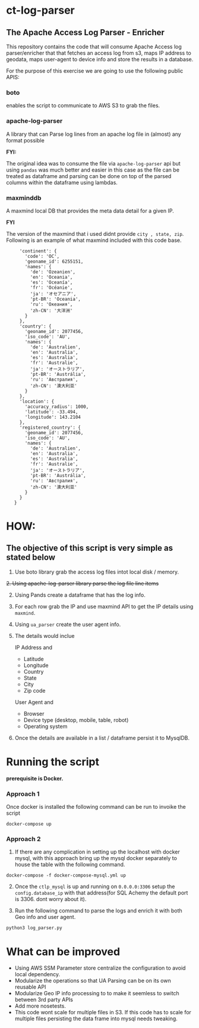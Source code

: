 # ct-log-parser

## The Apache Access Log Parser - Enricher

This repository contains the code that will consume Apache Access log parser/enricher that that fetches an access log from s3, maps IP address to geodata, maps user-agent to device info and store the results in a database.

For the purpose of this exercise we are going to use the following public APIS:

### boto 
enables the script to communicate to AWS S3 to grab the files.

### apache-log-parser
A library that can Parse log lines from an apache log file in (almost) any format possible

**FYI:** 

The original idea was to consume the file via ```apache-log-parser``` api but using ```pandas```
was much better and easier in this case as the file can be treated as dataframe and 
parsing can be done on top of the parsed columns within the dataframe using lambdas.


### maxminddb
A maxmind local DB that provides the meta data detail for a given IP.

**FYI**

The version of the maxmind that i used didnt provide ```city , state, zip```. Following 
is an example of what maxmind included with this code base.

```{
     'continent': {
       'code': 'OC',
       'geoname_id': 6255151,
       'names': {
         'de': 'Ozeanien',
         'en': 'Oceania',
         'es': 'Oceanía',
         'fr': 'Océanie',
         'ja': 'オセアニア',
         'pt-BR': 'Oceania',
         'ru': 'Океания',
         'zh-CN': '大洋洲'
       }
     },
     'country': {
       'geoname_id': 2077456,
       'iso_code': 'AU',
       'names': {
         'de': 'Australien',
         'en': 'Australia',
         'es': 'Australia',
         'fr': 'Australie',
         'ja': 'オーストラリア',
         'pt-BR': 'Austrália',
         'ru': 'Австралия',
         'zh-CN': '澳大利亚'
       }
     },
     'location': {
       'accuracy_radius': 1000,
       'latitude': -33.494,
       'longitude': 143.2104
     },
     'registered_country': {
       'geoname_id': 2077456,
       'iso_code': 'AU',
       'names': {
         'de': 'Australien',
         'en': 'Australia',
         'es': 'Australia',
         'fr': 'Australie',
         'ja': 'オーストラリア',
         'pt-BR': 'Austrália',
         'ru': 'Австралия',
         'zh-CN': '澳大利亚'
       }
     }
   }
   ```


# HOW: 
## The objective of this script is very simple as stated below

1. Use boto library grab the access log files intot local disk / memory.

~~2. Using apache-log-parser library parse the log file line items~~

2. Using Pands create a dataframe that has the log info.
3. For each row grab the IP and use maxmind API to get the IP details using ```maxmind```.
4. Using ```ua_parser``` create the user agent info.
5. The details would inclue 

    IP Address and 
    * Latitude
    * Longitude
    * Country
    * State
    * City
    * Zip code
    
    
    User Agent and 
    * Browser
    * Device type (desktop, mobile, table, robot)
    * Operating system  
6. Once the details are available in a list / dataframe persist it to MysqlDB.


# Running the script
**prerequisite is Docker.**

### Approach 1

Once docker is installed the following command can be run to invoike the script

```docker-compose up```

### Approach 2
1. If there are any complication in setting up the localhost with docker mysql, with this approach
bring up the mysql docker separately to house the table with the following command.

```
docker-compose -f docker-compose-mysql.yml up
```

2. Once the ```ctlp_mysql``` is up and running on ```0.0.0.0:3306``` setup the 
```config.database_ip``` with that address(for SQL Achemy the default port is 3306. dont worry about it).

3. Run the following command to parse the logs and enrich it with both Geo info and 
user agent.
```
python3 log_parser.py
```


# What can be improved

* Using AWS SSM Parameter store centralize the configuration to avoid local dependency.
* Modularize the operations so that UA Parsing can be on its own reusable API
* Modularize Geo IP info processing to to make it seemless to switch between 3rd party APIs
* Add more nosetests.
* This code wont scale for multiple files in S3. If this code has to scale for multiple files
  persisting the data frame into mysql needs tweaking. 
  


